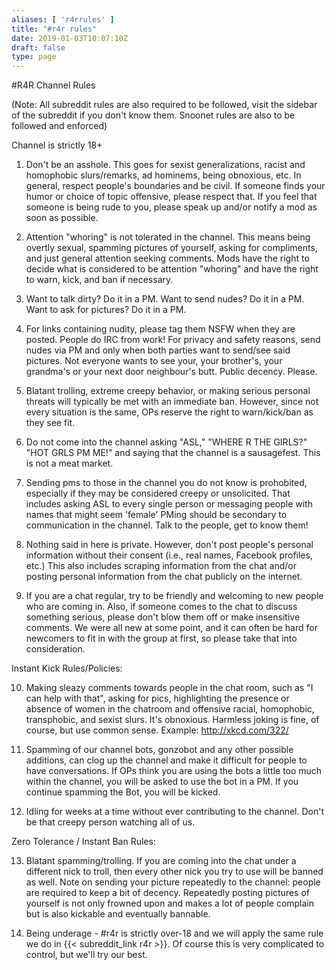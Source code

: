 ```yaml
---
aliases: [ 'r4rrules' ]
title: "#r4r rules"
date: 2019-01-03T10:07:10Z
draft: false
type: page
---
```


#R4R Channel Rules

(Note: All subreddit rules are also required to be followed, visit the sidebar of the subreddit if you don't know them. Snoonet rules are also to be followed and enforced)

Channel is strictly 18+

1. Don't be an asshole. This goes for sexist generalizations, racist and homophobic slurs/remarks, ad hominems, being obnoxious, etc. In general, respect people's boundaries and be civil. If someone finds your humor or choice of topic offensive, please respect that. If you feel that someone is being rude to you, please speak up and/or notify a mod as soon as possible.

2. Attention "whoring" is not tolerated in the channel. This means being overtly sexual, spamming pictures of yourself, asking for compliments, and just general attention seeking comments. Mods have the right to decide what is considered to be attention "whoring" and have the right to warn, kick, and ban if necessary.

3. Want to talk dirty? Do it in a PM. Want to send nudes? Do it in a PM. Want to ask for pictures? Do it in a PM.

4. For links containing nudity, please tag them NSFW when they are posted. People do IRC from work! For privacy and safety reasons, send nudes via PM and only when both parties want to send/see said pictures. Not everyone wants to see your, your brother's, your grandma's or your next door neighbour's butt. Public decency. Please.

5. Blatant trolling, extreme creepy behavior, or making serious personal threats will typically be met with an immediate ban. However, since not every situation is the same, OPs reserve the right to warn/kick/ban as they see fit.

6. Do not come into the channel asking "ASL," "WHERE R THE GIRLS?" "HOT GRLS PM ME!" and saying that the channel is a sausagefest. This is not a meat market.

7. Sending pms to those in the channel you do not know is prohobited, especially if they may be considered creepy or unsolicited. That includes asking ASL to every single person or messaging people with names that might seem 'female' PMing should be secondary to communication in the channel. Talk to the people, get to know them!

8. Nothing said in here is private. However, don't post people's personal information without their consent (i.e., real names, Facebook profiles, etc.) This also includes scraping information from the chat and/or posting personal information from the chat publicly on the internet.

9. If you are a chat regular, try to be friendly and welcoming to new people who are coming in. Also, if someone comes to the chat to discuss something serious, please don't blow them off or make insensitive comments. We were all new at some point, and it can often be hard for newcomers to fit in with the group at first, so please take that into consideration.

Instant Kick Rules/Policies:

10. Making sleazy comments towards people in the chat room, such as "I can help with that", asking for pics, highlighting the presence or absence of women in the chatroom and offensive racial, homophobic, transphobic, and sexist slurs. It's obnoxious. Harmless joking is fine, of course, but use common sense. Example: http://xkcd.com/322/

11. Spamming of our channel bots, gonzobot and any other possible additions, can clog up the channel and make it difficult for people to have conversations. If OPs think you are using the bots a little too much within the channel, you will be asked to use the bot in a PM. If you continue spamming the Bot, you will be kicked.

12. Idling for weeks at a time without ever contributing to the channel. Don't be that creepy person watching all of us.

Zero Tolerance / Instant Ban Rules:

13. Blatant spamming/trolling. If you are coming into the chat under a different nick to troll, then every other nick you try to use will be banned as well. Note on sending your picture repeatedly to the channel: people are required to keep a bit of decency. Repeatedly posting pictures of yourself is not only frowned upon and makes a lot of people complain but is also kickable and eventually bannable.

14. Being underage - #r4r is strictly over-18 and we will apply the same rule we do in {{< subreddit_link r4r >}}. Of course this is very complicated to control, but we'll try our best.

